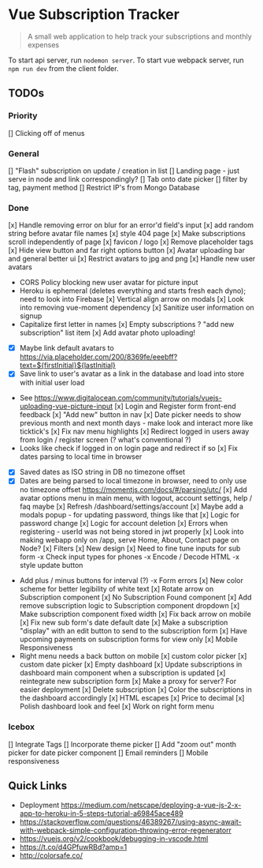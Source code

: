 # Vue Subscription Tracker

> A small web application to help track your subscriptions and monthly expenses

To start api server, run `nodemon server`.
To start vue webpack server, run `npm run dev` from the client folder.

## TODOs
### Priority

[] Clicking off of menus

### General

[] "Flash" subscription on update / creation in list
[] Landing page - just serve in node and link correspondingly?
[] Tab onto date picker
[] filter by tag, payment method
[] Restrict IP's from Mongo Database

### Done

[x] Handle removing error on blur for an error'd field's input
[x] add random string before avatar file names
[x] style 404 page
[x] Make subscriptions scroll independently of page
[x] favicon / logo
[x] Remove placeholder tags
[x] Hide view button and far right options button
[x] Avatar uploading bar and general better ui
[x] Restrict avatars to jpg and png
[x] Handle new user avatars
- CORS Policy blocking new user avatar for picture input
- Heroku is ephemeral (deletes everything and starts fresh each dyno); need to look into Firebase
[x] Vertical align arrow on modals
[x] Look into removing vue-moment dependency
[x] Sanitize user information on signup
- Capitalize first letter in names
[x] Empty subscriptions ? "add new subscription" list item
[x] Add avatar photo uploading!
- [x] Maybe link default avatars to https://via.placeholder.com/200/8369fe/eeebff?text=${firstInitial}${lastInitial}
- [x] Save link to user's avatar as a link in the database and load into store with initial user load
- See https://www.digitalocean.com/community/tutorials/vuejs-uploading-vue-picture-input
[x] Login and Register form front-end feedback
[x] "Add new" button in nav
[x] Date picker needs to show previous month and next month days - make look and interact more like ticktick's
[x] Fix nav menu highlights
[x] Redirect logged in users away from login / register screen (? what's conventional ?)
- Looks like check if logged in on login page and redirect if so
[x] Fix dates parsing to local time in browser
- [x] Saved dates as ISO string in DB no timezone offset
- [x] Dates are being parsed to local timezone in browser, need to only use no timezone offset https://momentjs.com/docs/#/parsing/utc/
[x] Add avatar options menu in main menu, with logout, account settings, help / faq maybe
[x] Refresh /dashboard/settings/account
[x] Maybe add a modals popup - for updating password, things like that
[x] Logic for password change
[x] Logic for account deletion
[x] Errors when registering - userId was not being stored in jwt properly
[x] Look into making webapp only on /app, serve Home, About, Contact page on Node?
[x] Filters
[x] New design
[x] Need to fine tune inputs for sub form
-x Check input types for phones
-x Encode / Decode HTML
-x style update button
- Add plus / minus buttons for interval (?)
-x Form errors
[x] New color scheme for better legibility of white text
[x] Rotate arrow on Subscription component
[x] No Subscription Found component
[x] Add remove subscription logic to Subscription component dropdown
[x] Make subscription component fixed width
[x] Fix back arrow on mobile
[x] Fix new sub form's date default date
[x] Make a subscription "display" with an edit button to send to the subscription form
[x] Have upcoming payments on subscription forms for view only
[x] Mobile Responsiveness 
- Right menu needs a back button on mobile
[x] custom color picker
[x] custom date picker
[x] Empty dashboard 
[x] Update subscriptions in dashboard main component when a subscription is updated
[x] reintegrate new subscription form
[x] Make a proxy for server? For easier deployment
[x] Delete subscription
[x] Color the subscriptions in the dashboard accordingly
[x] HTML escapes
[x] Price to decimal
[x] Polish dashboard look and feel
  [x] Work on right form menu

### Icebox
[] Integrate Tags
[] Incorporate theme picker
[] Add "zoom out" month picker for date picker component
[] Email reminders
[] Mobile responsiveness

## Quick Links
- Deployment https://medium.com/netscape/deploying-a-vue-js-2-x-app-to-heroku-in-5-steps-tutorial-a69845ace489
- https://stackoverflow.com/questions/46389267/using-async-await-with-webpack-simple-configuration-throwing-error-regeneratorr
- https://vuejs.org/v2/cookbook/debugging-in-vscode.html
- https://t.co/d4GPfuwRBd?amp=1
- http://colorsafe.co/
